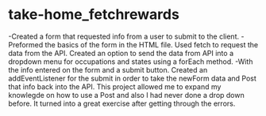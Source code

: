 # take-home_fetchrewards

-Created a form that requested info from a user to submit to the client. 
-Preformed the basics of the form in the HTML file. Used fetch to request the data from the API. Created an option to send the data from API into a dropdown menu for occupations and states using a forEach method.
-With the info entered on the form and a submit button. Created an addEventListener for the submit in order to take the newForm data and Post that info back into the API.
This project allowed me to expand my knowlegde on how to use a Post and also I had never done a drop down before. It turned into a great exercise after getting through the errors.